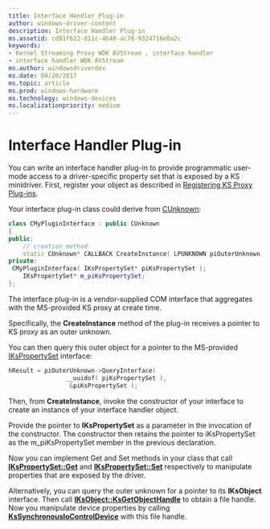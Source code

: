```yaml
---
title: Interface Handler Plug-in
author: windows-driver-content
description: Interface Handler Plug-in
ms.assetid: cd81f622-d11c-4b40-ac78-9324716e0a2c
keywords:
- Kernel Streaming Proxy WDK AVStream , interface handler
- interface handler WDK AVStream
ms.author: windowsdriverdev
ms.date: 04/20/2017
ms.topic: article
ms.prod: windows-hardware
ms.technology: windows-devices
ms.localizationpriority: medium
---
```


# Interface Handler Plug-in


You can write an interface handler plug-in to provide programmatic user-mode access to a driver-specific property set that is exposed by a KS minidriver. First, register your object as described in [Registering KS Proxy Plug-ins](registering-ks-proxy-plug-ins.md).

Your interface plug-in class could derive from [CUnknown](http://go.microsoft.com/fwlink/p/?linkid=106451):

```cpp
class CMyPluginInterface : public CUnknown 
{
public:
    // creation method
    static CUnknown* CALLBACK CreateInstance( LPUNKNOWN piOuterUnknown, HRESULT* phResult );
private:
 CMyPluginInterface( IKsPropertySet* piKsPropertySet );
    IKsPropertySet* m_piKsPropertySet;
};
```

The interface plug-in is a vendor-supplied COM interface that aggregates with the MS-provided KS proxy at create time.

Specifically, the **CreateInstance** method of the plug-in receives a pointer to KS proxy as an outer unknown.

You can then query this outer object for a pointer to the MS-provided [IKsPropertySet](https://msdn.microsoft.com/library/windows/hardware/ff560718) interface:

```cpp
hResult = piOuterUnknown->QueryInterface(
                __uuidof( piKsPropertySet ),
                 &piKsPropertySet );
```

Then, from **CreateInstance**, invoke the constructor of your interface to create an instance of your interface handler object.

Provide the pointer to **IKsPropertySet** as a parameter in the invocation of the constructor. The constructor then retains the pointer to iKsPropertySet as the m\_piKsPropertySet member in the previous declaration.

Now you can implement Get and Set methods in your class that call [**IKsPropertySet::Get**](https://msdn.microsoft.com/library/windows/hardware/ff560719) and [**IKsPropertySet::Set**](https://msdn.microsoft.com/library/windows/hardware/ff560721) respectively to manipulate properties that are exposed by the driver.

Alternatively, you can query the outer unknown for a pointer to its **IKsObject** interface. Then call [**IKsObject::KsGetObjectHandle**](https://msdn.microsoft.com/library/windows/hardware/ff559890) to obtain a file handle. Now you manipulate device properties by calling [**KsSynchronousIoControlDevice**](https://msdn.microsoft.com/library/windows/hardware/ff567143) with this file handle.

 

 




